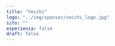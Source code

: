 ```yaml
---
title: "Vecchi"
logo: "../img/sponsor/vecchi_logo.jpg"
sito: ""
esperienza: false
draft: false
---
```


  

  